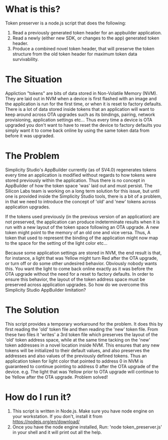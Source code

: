 # What is this?
Token preserver is a node.js script that does the following:

1. Read a previously generated token header for an appbuilder application.
1. Read a newly (either new SDK, or changes to the app) generated token header.
1. Produce a combined novel token header, that will preserve the token structure from the old token header for maximum token data survivability.

# The Situation
Appliction "tokens" are bits of data stored in Non-Volatile Memory (NVM). They are laid out in NVM when a device is first flashed with an image and the application is run for the first time, or when it is reset to factory defaults. There is a lot of data stored inside tokens that an application will want to keep around across OTA upgrades such as its bindings, pairing, network provisioning, application settings etc... Thus every time a device is OTA upgraded you don't want to have to reset the device to factory defaults you simply want it to come back online by using the same token data from before it was upgraded.

# The Problem
Simplicity Studio's AppBuilder currently (as of SV4.0) regenerates tokens every time an application is modified without regards to how tokens were stored previously within the application. Thus there is no concept in AppBuilder of how the token space 'was' laid out and must persist. The Silicon Labs team is working on a long term solution for this issue, but until one is provided inside the Simplicity Studio tools, there is a bit of a problem, in that we need to introduce the concept of 'old' and 'new' tokens across application upgrades.

If the tokens used previously (in the previous version of an application) are not preserved, the application can produce indeterminate results when it is run with a new layout of the token space following an OTA upgrade. A new token might point to the memory of an old one and vice versa. Thus, A token that used to represent the binding of the application might now map to the space for the setting of the light color etc... 

Because some application settings are stored in NVM, the end result is that, for instance, a light that was Yellow might turn Red after the OTA upgrade, or turn off or do some other undesired behavior. Obviously nobody wants this. You want the light to come back online exactly as it was before the OTA upgrade without the need for a reset to factory defaults. In order to ensure this behavior, the layout of the token address space must be preserved across application upgrades. So how do we overcome this Simplicity Studio AppBuilder limitation?

# The Solution
This script provides a temporary workaround for the problem. It does this by first reading the 'old' token file and then reading the 'new' token file. From these two files it 'writes' a 3rd token file which preserves the layout of the 'old' token address space, while at the same time tacking on the 'new' token addresses in a novel location inside NVM. This ensures that any new tokens will be initialized to their default values, and also preserves the addresses and also values of the previously defined tokens. Thus an application token for light color that pointed to address 0 in NVM is guaranteed to continue pointing to address 0 after the OTA upgrade of the device. e.g. The light that was Yellow prior to OTA upgrade will continue to be Yellow after the OTA upgrade. Problem solved!

# How do I run it?
1. This script is written in Node.js. Make sure you have node engine on your workstation. If you don't, install it from https://nodejs.org/en/download/
1. Once you have the node engine installed, Run: 'node token_preserver.js' in your shell and it will print out all the help.
